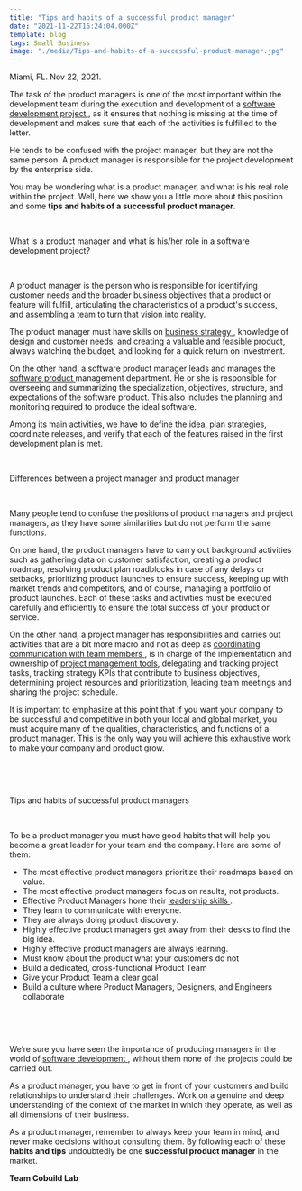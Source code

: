 ```yaml
---
title: "Tips and habits of a successful product manager"
date: "2021-11-22T16:24:04.000Z"
template: blog
tags: Small Business
image: "./media/Tips-and-habits-of-a-successful-product-manager.jpg"
---
```



Miami, FL. Nov 22, 2021.

The task of the product managers is one of the most important within the development team during the execution and development of a <a target="_blank" href="https://www.cobuildlab.com/services/custom-software-development/"> software development project </a>, as it ensures that nothing is missing at the time of development and makes sure that each of the activities is fulfilled to the letter. 

He tends to be confused with the project manager, but they are not the same person. A product manager is responsible for the project development by the enterprise side.

You may be wondering what is a product manager, and what is his real role within the project. Well, here we show you a little more about this position and some **tips and habits of a successful product manager**.

<br>

<title-2>What is a product manager and what is his/her role in a software development project?</title-2>

<br>

A product manager is the person who is responsible for identifying customer needs and the broader business objectives that a product or feature will fulfill, articulating the characteristics of a product's success, and assembling a team to turn that vision into reality.  

The product manager must have skills on <a target="_blank" href="https://www.cobuildlab.com/blog/Business-Model-vs-Business-Strategy-for-a-Software-Company/"> business strategy </a>, knowledge of design and customer needs, and creating a valuable and feasible product, always watching the budget, and looking for a quick return on investment. 

On the other hand, a software product manager leads and manages the <a target="_blank" href="https://www.cobuildlab.com/blog/Process-Automation-and-Software-Solutions-for-Small-Businesses/"> software product </a> management department. He or she is responsible for overseeing and summarizing the specialization, objectives, structure, and expectations of the software product. This also includes the planning and monitoring required to produce the ideal software. 

Among its main activities, we have to define the idea, plan strategies, coordinate releases, and verify that each of the features raised in the first development plan is met.

<br>

<title-2>Differences between a project manager and product manager</title-2>

<br>

Many people tend to confuse the positions of product managers and project managers, as they have some similarities but do not perform the same functions. 

On one hand, the product managers have to carry out background activities such as gathering data on customer satisfaction, creating a product roadmap, resolving product plan roadblocks in case of any delays or setbacks, prioritizing product launches to ensure success, keeping up with market trends and competitors, and of course, managing a portfolio of product launches. Each of these tasks and activities must be executed carefully and efficiently to ensure the total success of your product or service. 

On the other hand, a project manager has responsibilities and carries out activities that are a bit more macro and not as deep as <a target="_blank" href="https://www.cobuildlab.com/blog/improve-communications-to-increase-team-productivity-by-developing-custom-software/">   coordinating communication with team members </a>, is in charge of the implementation and ownership of <a target="_blank" href="https://www.cobuildlab.com/blog/top-project-management-software-tools/"> project management tools</a>, delegating and tracking project tasks, tracking strategy KPIs that contribute to business objectives, determining project resources and prioritization, leading team meetings and sharing the project schedule.  

It is important to emphasize at this point that if you want your company to be successful and competitive in both your local and global market, you must acquire many of the qualities, characteristics, and functions of a product manager. This is the only way you will achieve this exhaustive work to make your company and product grow.

<br>

<youtube-video id="8kEdUQxGGeM"></youtube-video>

<br>

<title-2>Tips and habits of successful product managers</title-2>

<br>

To be a product manager you must have good habits that will help you become  a great leader for your team and the company. Here are some of them:

* The most effective product managers prioritize their roadmaps based on value.
* The most effective product managers focus on results, not products.
* Effective Product Managers hone their <a target="_blank" href="https://www.investopedia.com/articles/pf/12/leadership-skils.asp"> leadership skills </a>.
* They learn to communicate with everyone.
* They are always doing product discovery.
* Highly effective product managers get away from their desks to find the big idea.
* Highly effective product managers are always learning.
* Must know about the product what your customers do not
* Build a dedicated, cross-functional Product Team
* Give your Product Team a clear goal
* Build a culture where Product Managers, Designers, and Engineers collaborate

<br>

<youtube-video id="9Xtgadi5z7E"></youtube-video>

<br>

We’re sure you have seen the importance of producing managers in the world of <a target="_blank" href="https://www.cobuildlab.com/services/"> software development </a>, without them none of the projects could be carried out. 

As a product manager, you have to get in front of your customers and build relationships to understand their challenges. Work on a genuine and deep understanding of the context of the market in which they operate, as well as all dimensions of their business.  

As a product manager, remember to always keep your team in mind, and never make decisions without consulting them.  By following each of these **habits and tips** undoubtedly be one **successful product manager** in the market.

**Team Cobuild Lab**

